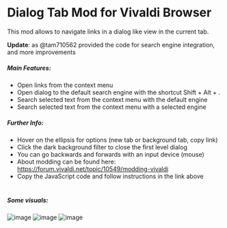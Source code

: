 # Dialog Tab Mod for Vivaldi Browser

This mod allows to navigate links in a dialog like view in the current tab.

**Update**: as @tam710562 provided the code for search engine integration, and more improvements 
  
##### Main Features: 
* Open links from the context menu
* Open dialog to the default search engine with the shortcut Shift + Alt + . 
* Search selected text from the context menu with the default engine
* Search selected text from the context menu with a selected engine

##### Further Info:
* Hover on the ellipsis for options (new tab or background tab, copy link)
* Click the dark background filter to close the first level dialog
* You can go backwards and forwards with an input device (mouse)
* About modding can be found here: https://forum.vivaldi.net/topic/10549/modding-vivaldi 
* Copy the JavaScript code and follow instructions in the link above    
# 

##### Some visuals:
![image](https://user-images.githubusercontent.com/23151263/59516402-2dccc800-8eb9-11e9-86b8-418a40682ffd.png)
![image](https://user-images.githubusercontent.com/23151263/59516472-4fc64a80-8eb9-11e9-930d-367c7342549d.png)
![image](https://user-images.githubusercontent.com/23151263/59516620-a469c580-8eb9-11e9-8108-3c43d3d300d0.png)

